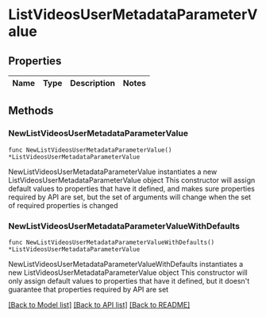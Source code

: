 # ListVideosUserMetadataParameterValue

## Properties

Name | Type | Description | Notes
------------ | ------------- | ------------- | -------------

## Methods

### NewListVideosUserMetadataParameterValue

`func NewListVideosUserMetadataParameterValue() *ListVideosUserMetadataParameterValue`

NewListVideosUserMetadataParameterValue instantiates a new ListVideosUserMetadataParameterValue object
This constructor will assign default values to properties that have it defined,
and makes sure properties required by API are set, but the set of arguments
will change when the set of required properties is changed

### NewListVideosUserMetadataParameterValueWithDefaults

`func NewListVideosUserMetadataParameterValueWithDefaults() *ListVideosUserMetadataParameterValue`

NewListVideosUserMetadataParameterValueWithDefaults instantiates a new ListVideosUserMetadataParameterValue object
This constructor will only assign default values to properties that have it defined,
but it doesn't guarantee that properties required by API are set


[[Back to Model list]](../README.md#documentation-for-models) [[Back to API list]](../README.md#documentation-for-api-endpoints) [[Back to README]](../README.md)


